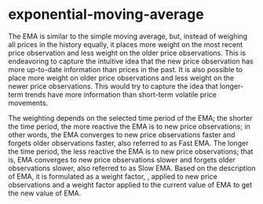 # exponential-moving-average

The EMA is similar to the simple moving average, but, instead of weighing all prices in the
history equally, it places more weight on the most recent price observation and less weight
on the older price observations. This is endeavoring to capture the intuitive idea that the
new price observation has more up-to-date information than prices in the past. It is also
possible to place more weight on older price observations and less weight on the newer
price observations. This would try to capture the idea that longer-term trends have more
information than short-term volatile price movements.

The weighting depends on the selected time period of the EMA; the shorter the time period,
the more reactive the EMA is to new price observations; in other words, the EMA
converges to new price observations faster and forgets older observations faster, also
referred to as Fast EMA. The longer the time period, the less reactive the EMA is to new
price observations; that is, EMA converges to new price observations slower and forgets
older observations slower, also referred to as Slow EMA.
Based on the description of EMA, it is formulated as a weight factor, , applied to new price
observations and a weight factor applied to the current value of EMA to get the new value
of EMA.
